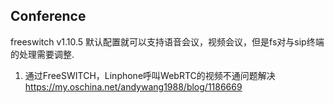 ## Conference

freeswitch v1.10.5 默认配置就可以支持语音会议，视频会议，但是fs对与sip终端的处理需要调整.  

1. 通过FreeSWITCH，Linphone呼叫WebRTC的视频不通问题解决
https://my.oschina.net/andywang1988/blog/1186669


